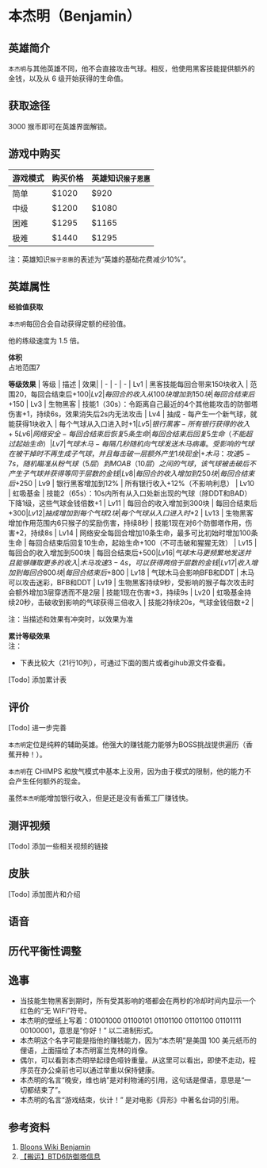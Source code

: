 # 本杰明（Benjamin）
## 英雄简介
`本杰明`与其他英雄不同，他不会直接攻击气球。相反，他使用黑客技能提供额外的金钱，以及从 6 级开始获得的生命值。

## 获取途径
3000 猴币即可在英雄界面解锁。

## 游戏中购买

| 游戏模式 | 购买价格 | 英雄知识`猴子恩惠` | 
| - | - | - |
| 简单 | $1020 | $920 |
| 中级 | $1200 | $1080 |
| 困难 | $1295 | $1165 |
| 极难 | $1440 | $1295 |

注：英雄知识`猴子恩惠`的表述为“英雄的基础花费减少10%”。


## 英雄属性
**经验值获取**

`本杰明`每回合会自动获得定额的经验值。

他的练级速度为 1.5 倍。

**体积**  
占地范围7

**等级效果**
| 等级 | 描述 | 效果|
| - | - | - |
Lv1 | 黑客技能每回合带来150块收入 | 范围20，每回合结束后+$100 |
Lv2 | 每回合的收入从100块增加到150块 | 每回合结束后+$150 |
Lv3 | 生物黑客 | 技能1（30s）：令距离自己最近的4个其他能攻击的防御塔伤害+1，持续6s，效果消失后2s内无法攻击 |
Lv4 | 抽成 - 每产生一个新气球，就能获得1块收入 | 每个气球从入口进入时+$1 |
Lv5 | 银行黑客 - 所有银行获得的收入+5% | 所有银行收入+5%（不影响利息） |
Lv6 | 网络安全 - 每回合结束后恢复5条生命 | 每回合结束后回复5生命（不能超过起始生命） |
Lv7 | 气球木马 - 每隔几秒随机向气球发送木马病毒。受影响的气球在被干掉时不再生成子气球，并且每击破一层额外产生1块现金 | +木马：攻速5-7s，随机瞄准从粉气球（5层）到MOAB（10层）之间的气球，该气球被击破后不产生子气球并获得等同于层数的金钱 |
Lv8 | 每回合的收入增加到250块 | 每回合结束后+$250 |
Lv9 | 银行黑客增加到12% | 所有银行收入+12%（不影响利息） |
Lv10 | 虹吸基金 | 技能2（65s）：10s内所有从入口处新出现的气球（除DDT和BAD）下降1级，这些气球金钱倍数+1 |
Lv11 | 每回合的收入增加到300块 | 每回合结束后+$300 |
Lv12 | 抽成增加到每个气球2块 | 每个气球从入口进入时+$2 |
Lv13 | 生物黑客增加作用范围内6只猴子的奖励伤害，持续8秒 | 技能1现在对6个防御塔作用，伤害+2，持续8s |
Lv14 | 网络安全每回合增加10条生命，最多可比初始时增加100条生命 | 每回合结束后回复10生命，起始生命+100（不可击破和猩猩无效） |
Lv15 | 每回合的收入增加到500块 | 每回合结束后+$500 |
Lv16 | 气球木马更频繁地发送并且能够赚取更多的收入 | 木马攻速3-4s，可以获得两倍于层数的金钱 |
Lv17 | 收入增加到每回合800块 | 每回合结束后+$800 |
Lv18 | 气球木马会影响BFB和DDT | 木马可以攻击迷彩，BFB和DDT |
Lv19 | 生物黑客持续9秒，受影响的猴子每次攻击时会额外增加3层穿透而不是2层 | 技能1现在伤害+3，持续9s |
Lv20 | 虹吸基金持续20秒，击破收到影响的气球获得三倍收入 | 技能2持续20s，气球金钱倍数+2 |

注：当描述和效果有冲突时，以效果为准

**累计等级效果**  
注：

- 下表比较大（21行10列），可通过下面的图片或者gihub源文件查看。

[Todo] 添加累计表

## 评价
[Todo] 进一步完善

`本杰明`定位是纯粹的辅助英雄。他强大的赚钱能力能够为BOSS挑战提供遍历（香蕉开种！）。

`本杰明`在 CHIMPS 和放气模式中基本上没用，因为由于模式的限制，他的能力不会产生任何额外的现金。

虽然`本杰明`能增加银行收入，但是还是没有香蕉工厂赚钱快。

## 测评视频
[Todo] 添加一些相关视频的链接

## 皮肤
[Todo] 添加图片和介绍

## 语音

## 历代平衡性调整

## 逸事
- 当技能生物黑客到期时，所有受其影响的塔都会在两秒的冷却时间内显示一个红色的“无 WiFi”符号。
- 本杰明的壁纸上写着：01001000 01100101 01101100 01101100 01101111 00100001，意思是“你好！” 以二进制形式。
- 本杰明这个名字可能是指他的赚钱能力，因为“本杰明”是美国 100 美元纸币的俚语，上面描绘了本杰明富兰克林的肖像。
- 偶尔，可以看到本杰明举起绿色哑铃重量。从这里可以看出，即使不走动，程序员在办公桌前也可以通过举重以保持健康。
- 本杰明的名言“晚安，维也纳”是对利物浦的引用，这句话是俚语，意思是“一切都结束了”。
- 本杰明的名言“游戏结束，伙计！” 是对电影《异形》中著名台词的引用。

## 参考资料
1. [Bloons Wiki Benjamin](https://bloons.fandom.com/wiki/Benjamin)
2. [【搬运】BTD6防御塔信息](https://docs.qq.com/sheet/DVm9tcFl1ZndGd0Rv?tab=bb08j7)